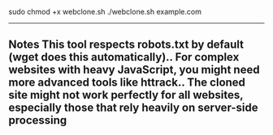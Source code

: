 sudo chmod +x webclone.sh
./webclone.sh example.com


-----------------------------------------------------------------------------------------------------------------------------
Notes
This tool respects robots.txt by default (wget does this automatically)..
For complex websites with heavy JavaScript, you might need more advanced tools like httrack..
The cloned site might not work perfectly for all websites, especially those that rely heavily on server-side processing
-----------------------------------------------------------------------------------------------------------------------------
